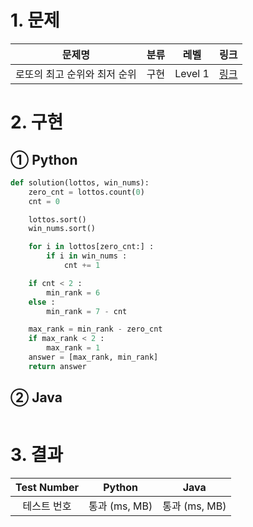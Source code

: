 # 1. 문제
|문제명|분류|레벨|링크|
|:--:|:--:|:--:|:--:|
|로또의 최고 순위와 최저 순위|구현|Level 1|[링크](https://programmers.co.kr/learn/courses/30/lessons/77484?language=python3)|
# 2. 구현
## ① Python
```python
def solution(lottos, win_nums):
    zero_cnt = lottos.count(0)
    cnt = 0

    lottos.sort()
    win_nums.sort()

    for i in lottos[zero_cnt:] :
        if i in win_nums :
            cnt += 1

    if cnt < 2 :
        min_rank = 6
    else :
        min_rank = 7 - cnt

    max_rank = min_rank - zero_cnt
    if max_rank < 2 :
        max_rank = 1
    answer = [max_rank, min_rank]
    return answer
```
## ② Java
```java

```
# 3. 결과
|Test Number|Python|Java|
|:--:|:--:|:--:|
|테스트 번호|통과 (ms, MB)|통과 (ms, MB)|
#
